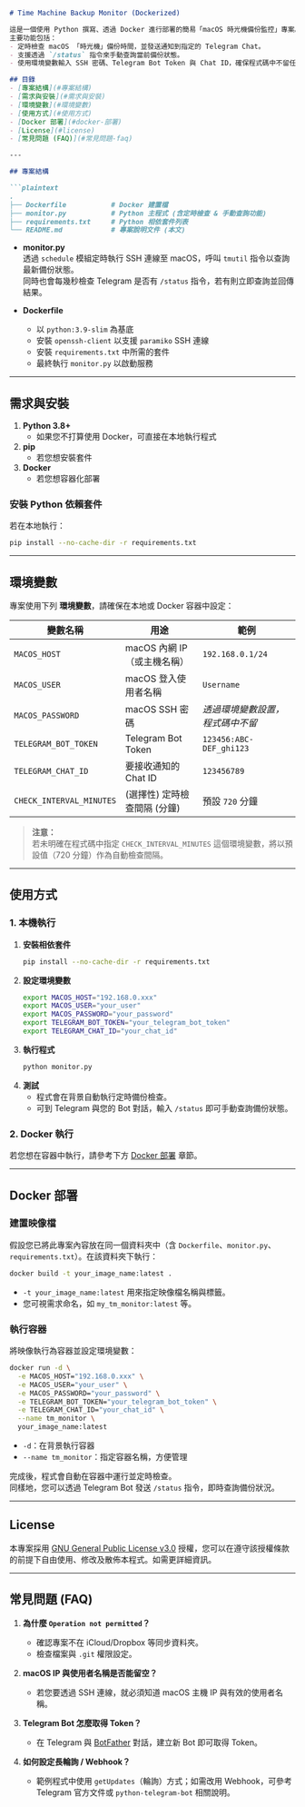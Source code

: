 ```markdown
# Time Machine Backup Monitor (Dockerized)

這是一個使用 Python 撰寫、透過 Docker 進行部署的簡易「macOS 時光機備份監控」專案。  
主要功能包括：
- 定時檢查 macOS 「時光機」備份時間，並發送通知到指定的 Telegram Chat。
- 支援透過 `/status` 指令來手動查詢當前備份狀態。
- 使用環境變數輸入 SSH 密碼、Telegram Bot Token 與 Chat ID，確保程式碼中不留任何機敏資訊。

## 目錄
- [專案結構](#專案結構)
- [需求與安裝](#需求與安裝)
- [環境變數](#環境變數)
- [使用方式](#使用方式)
- [Docker 部署](#docker-部署)
- [License](#license)
- [常見問題 (FAQ)](#常見問題-faq)

---

## 專案結構

```plaintext
.
├── Dockerfile           # Docker 建置檔
├── monitor.py           # Python 主程式 (含定時檢查 & 手動查詢功能)
├── requirements.txt     # Python 相依套件列表
└── README.md            # 專案說明文件 (本文)
```

- **monitor.py**  
  透過 `schedule` 模組定時執行 SSH 連線至 macOS，呼叫 `tmutil` 指令以查詢最新備份狀態。  
  同時也會每幾秒檢查 Telegram 是否有 `/status` 指令，若有則立即查詢並回傳結果。

- **Dockerfile**  
  - 以 `python:3.9-slim` 為基底  
  - 安裝 `openssh-client` 以支援 `paramiko` SSH 連線  
  - 安裝 `requirements.txt` 中所需的套件  
  - 最終執行 `monitor.py` 以啟動服務

---

## 需求與安裝

1. **Python 3.8+**  
   - 如果您不打算使用 Docker，可直接在本地執行程式
2. **pip**  
   - 若您想安裝套件
3. **Docker**  
   - 若您想容器化部署

### 安裝 Python 依賴套件

若在本地執行：
```bash
pip install --no-cache-dir -r requirements.txt
```

---

## 環境變數

專案使用下列 **環境變數**，請確保在本地或 Docker 容器中設定：

| 變數名稱             | 用途                           | 範例                               |
|----------------------|--------------------------------|------------------------------------|
| `MACOS_HOST`         | macOS 內網 IP（或主機名稱）    | `192.168.0.1/24`                    |
| `MACOS_USER`         | macOS 登入使用者名稱          | `Username`                              |
| `MACOS_PASSWORD`     | macOS SSH 密碼                | *透過環境變數設置，程式碼中不留*   |
| `TELEGRAM_BOT_TOKEN` | Telegram Bot Token            | `123456:ABC-DEF_ghi123`            |
| `TELEGRAM_CHAT_ID`   | 要接收通知的 Chat ID          | `123456789`                        |
| `CHECK_INTERVAL_MINUTES` | (選擇性) 定時檢查間隔 (分鐘) | 預設 `720` 分鐘                   |

> **注意：**  
> 若未明確在程式碼中指定 `CHECK_INTERVAL_MINUTES` 這個環境變數，將以預設值（720 分鐘）作為自動檢查間隔。

---

## 使用方式

### 1. 本機執行

1. **安裝相依套件**
   ```bash
   pip install --no-cache-dir -r requirements.txt
   ```
2. **設定環境變數**
   ```bash
   export MACOS_HOST="192.168.0.xxx"
   export MACOS_USER="your_user"
   export MACOS_PASSWORD="your_password"
   export TELEGRAM_BOT_TOKEN="your_telegram_bot_token"
   export TELEGRAM_CHAT_ID="your_chat_id"
   ```
3. **執行程式**
   ```bash
   python monitor.py
   ```
4. **測試**  
   - 程式會在背景自動執行定時備份檢查。  
   - 可到 Telegram 與您的 Bot 對話，輸入 `/status` 即可手動查詢備份狀態。

### 2. Docker 執行

若您想在容器中執行，請參考下方 [Docker 部署](#docker-部署) 章節。

---

## Docker 部署

### 建置映像檔

假設您已將此專案內容放在同一個資料夾中（含 `Dockerfile`、`monitor.py`、`requirements.txt`）。在該資料夾下執行：

```bash
docker build -t your_image_name:latest .
```

- `-t your_image_name:latest` 用來指定映像檔名稱與標籤。  
- 您可視需求命名，如 `my_tm_monitor:latest` 等。

### 執行容器

將映像執行為容器並設定環境變數：

```bash
docker run -d \
  -e MACOS_HOST="192.168.0.xxx" \
  -e MACOS_USER="your_user" \
  -e MACOS_PASSWORD="your_password" \
  -e TELEGRAM_BOT_TOKEN="your_telegram_bot_token" \
  -e TELEGRAM_CHAT_ID="your_chat_id" \
  --name tm_monitor \
  your_image_name:latest
```

- `-d`：在背景執行容器  
- `--name tm_monitor`：指定容器名稱，方便管理  

完成後，程式會自動在容器中運行並定時檢查。  
同樣地，您可以透過 Telegram Bot 發送 `/status` 指令，即時查詢備份狀況。

---

## License

本專案採用 [GNU General Public License v3.0](https://www.gnu.org/licenses/gpl-3.0.zh-tw.html) 授權，您可以在遵守該授權條款的前提下自由使用、修改及散佈本程式。如需更詳細資訊。

---

## 常見問題 (FAQ)

1. **為什麼 `Operation not permitted`？**  
   - 確認專案不在 iCloud/Dropbox 等同步資料夾。  
   - 檢查檔案與 `.git` 權限設定。

2. **macOS IP 與使用者名稱是否能留空？**  
   - 若您要透過 SSH 連線，就必須知道 macOS 主機 IP 與有效的使用者名稱。

3. **Telegram Bot 怎麼取得 Token？**  
   - 在 Telegram 與 [BotFather](https://t.me/botfather) 對話，建立新 Bot 即可取得 Token。

4. **如何設定長輪詢 / Webhook？**  
   - 範例程式中使用 `getUpdates`（輪詢）方式；如需改用 Webhook，可參考 Telegram 官方文件或 `python-telegram-bot` 相關說明。
```
